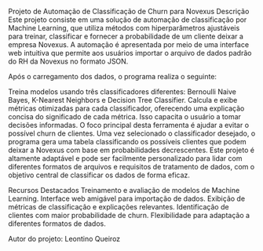 Projeto de Automação de Classificação de Churn para Novexus
Descrição
Este projeto consiste em uma solução de automação de classificação por Machine Learning, que utiliza métodos com hiperparâmetros ajustáveis para treinar, classificar e fornecer a probabilidade de um cliente deixar a empresa Novexus. A automação é apresentada por meio de uma interface web intuitiva que permite aos usuários importar o arquivo de dados padrão do RH da Novexus no formato JSON.

Após o carregamento dos dados, o programa realiza o seguinte:

Treina modelos usando três classificadores diferentes: Bernoulli Naive Bayes, K-Nearest Neighbors e Decision Tree Classifier.
Calcula e exibe métricas otimizadas para cada classificador, oferecendo uma explicação concisa do significado de cada métrica. Isso capacita o usuário a tomar decisões informadas.
O foco principal desta ferramenta é ajudar a evitar o possível churn de clientes. Uma vez selecionado o classificador desejado, o programa gera uma tabela classificando os possíveis clientes que podem deixar a Novexus com base em probabilidades decrescentes.
Este projeto é altamente adaptável e pode ser facilmente personalizado para lidar com diferentes formatos de arquivos e requisitos de tratamento de dados, com o objetivo central de classificar os dados de forma eficaz.

Recursos Destacados
Treinamento e avaliação de modelos de Machine Learning.
Interface web amigável para importação de dados.
Exibição de métricas de classificação e explicações relevantes.
Identificação de clientes com maior probabilidade de churn.
Flexibilidade para adaptação a diferentes formatos de dados.

Autor do projeto: Leontino Queiroz
